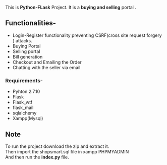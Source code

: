 This is <strong> <b>Python-FLask</b></strong> Project.
It is a <strong>buying and selling</strong> portal .

<h2>Functionalities- </h2>
<ul>
<li>Login-Register functionality preventing CSRF(cross site request forgery ) attacks. </li>
<li>Buying Portal </li>
<li> Selling portal </li>
<li>Bill generation </li>
<li>Checkout and Emailing the Order</li>
<li>Chatting with the seller via email</li>
</ul>

<h3> Requirements-</h3>
<ul>
<li>Pyhton 2.7.10</li>
<li>Flask</li>
<li>Flask_wtf</li>
<li>flask_mail</li>
<li>sqlalchemy</li>
<li>Xampp(Mysql)</li>
</ul>

<h2> Note </h2>
To run the project download the zip and extract it.<br>
Then import the shopsmart.sql file in xampp PHPMYADMIN<br>
And then run the <b>index.py</b> file.
